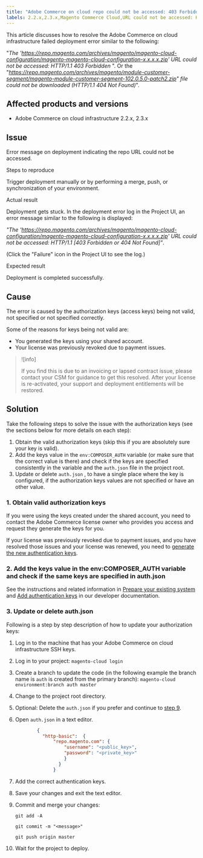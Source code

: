 ```yaml
---
title: "Adobe Commerce on cloud repo could not be accessed: 403 Forbidden or 404 Not Found error when deploying"
labels: 2.2.x,2.3.x,Magento Commerce Cloud,URL could not be accessed: HTTP/1.1 403 Forbidden,access,Adobe Commerce,cloud infrastructure,on-premises,key,authentication,deployment error,how to,update
---
```


This article discusses how to resolve the Adobe Commerce on cloud infrastructure failed deployment error similar to the following:

"*The 'https://repo.magento.com/archives/magento/magento-cloud-configuration/magento-magento-cloud-configuration-x.x.x.x.zip' URL could not be accessed: HTTP/1.1 403 Forbidden* ". Or the "*https://repo.magento.com/archives/magento/module-customer-segment/magento-module-customer-segment-102.0.5.0-patch2.zip" file could not be downloaded (HTTP/1.1 404 Not Found)*".

## Affected products and versions

* Adobe Commerce on cloud infrastructure 2.2.x, 2.3.x

## Issue

Error message on deployment indicating the repo URL could not be accessed.

 <span class="wysiwyg-underline">Steps to reproduce</span>

Trigger deployment manually or by performing a merge, push, or synchronization of your environment.

 <span class="wysiwyg-underline">Actual result</span>

Deployment gets stuck. In the deployment error log in the Project UI, an error message similar to the following is displayed:

*"The 'https://repo.magento.com/archives/magento/magento-cloud-configuration/magento-magento-cloud-configuration-x.x.x.x.zip' URL could not be accessed: HTTP/1.1 \[403 Forbidden or 404 Not Found\]"*.

(Click the "Failure" icon in the Project UI to see the log.)

 <span class="wysiwyg-underline">Expected result</span>

Deployment is completed successfully.

## Cause

The error is caused by the authorization keys (access keys) being not valid, not specified or not specified correctly.

Some of the reasons for keys being not valid are:

* You generated the keys using your shared account.
* Your license was previously revoked due to payment issues.

>![info]
>
>If you find this is due to an invoicing or lapsed contract issue, please contact your CSM for guidance to get this resolved. After your license is re-activated, your support and deployment entitlements will be restored.

## Solution

Take the following steps to solve the issue with the authorization keys (see the sections below for more details on each step):

1. Obtain the valid authorization keys (skip this if you are absolutely sure your key is valid).
1. Add the keys value in the `env:COMPOSER_AUTH` variable (or make sure that the correct value is there) and check if the keys are specified consistently in the variable and the `auth.json` file in the project root.
1. Update or delete `auth.json` , to have a single place where the key is configured, if the authorization keys values are not specified or have an other value.

### 1. Obtain valid authorization keys

If you were using the keys created under the shared account, you need to contact the Adobe Commerce license owner who provides you access and request they generate the keys for you.

If your license was previously revoked due to payment issues, and you have resolved those issues and your license was renewed, you need to [generate the new authentication keys](https://devdocs.magento.com/guides/v2.3/install-gde/prereq/connect-auth.html).

### 2. Add the keys value in the env:COMPOSER\_AUTH variable and check if the same keys are specified in auth.json

See the instructions and related information in [Prepare your existing system](https://devdocs.magento.com/cloud/setup/first-time-setup-import-prepare.html#auth-json) and [Add authentication keys](https://devdocs.magento.com/cloud/setup/first-time-setup-import-prepare.html#add-authentication-keys) in our developer documentation.

### 3.  Update or delete auth.json

Following is a step by step description of how to update your authorization keys:

1. Log in to the machine that has your Adobe Commerce on cloud infrastructure SSH keys.
1. Log in to your project: `magento-cloud login`     
1. Create a branch to update the code (in the following example the branch name is `auth` is created from the primary branch):     `magento-cloud environment:branch auth master`     
1. Change to the project root directory.
1. Optional: Delete the `auth.json` if you prefer and continue to [step 9](#step9).
1. Open `auth.json` in a text editor.    
      ```json
              {
                "http-basic":  {          
                    "repo.magento.com": {
                        "username": "<public_key>",  
                        "password": "<private_key>"
                        }       
                      }    
                    }    
      ```    
1. Add the correct authentication keys.
1. Save your changes and exit the text editor.
1. Commit and merge your changes:

    `git add -A`

    `git commit -m "<message>"`

    `git push origin master`     
1. Wait for the project to deploy.
